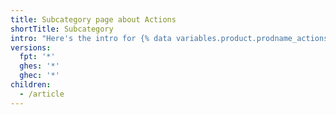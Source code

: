```yaml
---
title: Subcategory page about Actions
shortTitle: Subcategory
intro: "Here's the intro for {% data variables.product.prodname_actions %}."
versions:
  fpt: '*'
  ghes: '*'
  ghec: '*'
children:
  - /article
---
```


